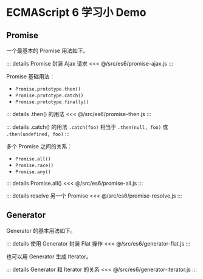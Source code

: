 # ECMAScript 6 学习小 Demo

## Promise
一个最基本的 Promise 用法如下。

::: details Promise 封装 Ajax 请求
<<< @/src/es6/promise-ajax.js
:::

Promise 基础用法：
- `Promise.prototype.then()`
- `Promise.prototype.catch()`
- `Promise.prototype.finally()`

::: details .then() 的用法
<<< @/src/es6/promise-then.js
:::

::: details .catch() 的用法
`.catch(foo)` 相当于 `.then(null, foo)` 或 `.then(undefined, foo)`
:::

多个 Promise 之间的关系：
- `Promise.all()`
- `Promise.race()`
- `Promise.any()`

::: details Promise.all()
<<< @/src/es6/promise-all.js
:::

::: details resolve 另一个 Promise
<<< @/src/es6/promise-resolve.js
:::

## Generator
Generator 的基本用法如下。

::: details 使用 Generator 封装 Flat 操作
<<< @/src/es6/generator-flat.js
:::

也可以用 Generator 生成 Iterator。

::: details Generator 和 Iterator 的关系
<<< @/src/es6/generator-iterator.js
:::
